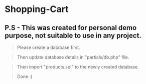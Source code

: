 # Shopping-Cart
## P.S - This was created for personal demo purpose, not suitable to use in any project.
> Please create a database first.

> Then update database details in "partials/db.php" file.

> Then import "products.sql" to the newly created database.

> Done :)
